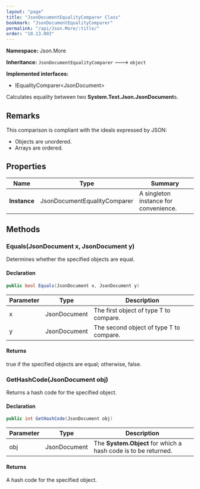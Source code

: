 ```yaml
---
layout: "page"
title: "JsonDocumentEqualityComparer Class"
bookmark: "JsonDocumentEqualityComparer"
permalink: "/api/Json.More/:title/"
order: "10.13.003"
---
```

**Namespace:** Json.More

**Inheritance:**
`JsonDocumentEqualityComparer`
 🡒 
`object`

**Implemented interfaces:**

- IEqualityComparer\<JsonDocument\>

Calculates equality between two **System.Text.Json.JsonDocument**s.

## Remarks

This comparison is compliant with the ideals expressed by JSON:
            
- Objects are unordered.
- Arrays are ordered.

## Properties

| Name | Type | Summary |
|---|---|---|
| **Instance** | JsonDocumentEqualityComparer | A singleton instance for convenience. |

## Methods

### Equals(JsonDocument x, JsonDocument y)

Determines whether the specified objects are equal.

#### Declaration

```c#
public bool Equals(JsonDocument x, JsonDocument y)
```

| Parameter | Type | Description |
|---|---|---|
| x | JsonDocument | The first object of type T to compare. |
| y | JsonDocument | The second object of type T to compare. |


#### Returns

true if the specified objects are equal; otherwise, false.

### GetHashCode(JsonDocument obj)

Returns a hash code for the specified object.

#### Declaration

```c#
public int GetHashCode(JsonDocument obj)
```

| Parameter | Type | Description |
|---|---|---|
| obj | JsonDocument | The **System.Object** for which a hash code is to be returned. |


#### Returns

A hash code for the specified object.

